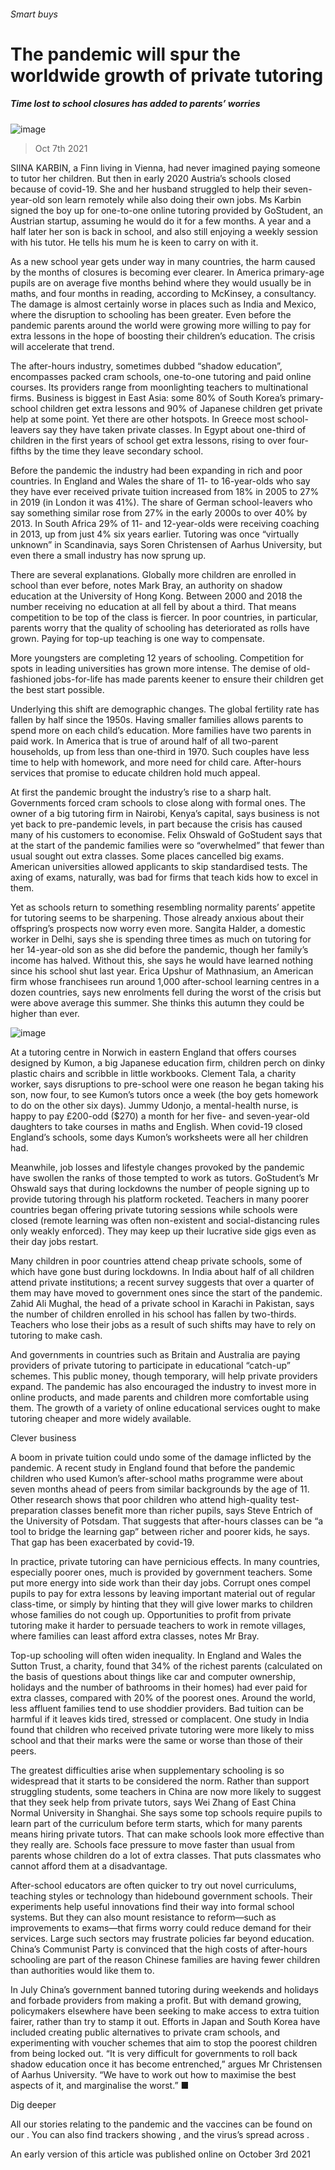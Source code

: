 ###### Smart buys
# The pandemic will spur the worldwide growth of private tutoring 
##### Time lost to school closures has added to parents’ worries 
![image](images/20211009_ird001.jpg) 
> Oct 7th 2021 
SIINA KARBIN, a Finn living in Vienna, had never imagined paying someone to tutor her children. But then in early 2020 Austria’s schools closed because of covid-19. She and her husband struggled to help their seven-year-old son learn remotely while also doing their own jobs. Ms Karbin signed the boy up for one-to-one online tutoring provided by GoStudent, an Austrian startup, assuming he would do it for a few months. A year and a half later her son is back in school, and also still enjoying a weekly session with his tutor. He tells his mum he is keen to carry on with it.
As a new school year gets under way in many countries, the harm caused by the months of closures is becoming ever clearer. In America primary-age pupils are on average five months behind where they would usually be in maths, and four months in reading, according to McKinsey, a consultancy. The damage is almost certainly worse in places such as India and Mexico, where the disruption to schooling has been greater. Even before the pandemic parents around the world were growing more willing to pay for extra lessons in the hope of boosting their children’s education. The crisis will accelerate that trend.

The after-hours industry, sometimes dubbed “shadow education”, encompasses packed cram schools, one-to-one tutoring and paid online courses. Its providers range from moonlighting teachers to multinational firms. Business is biggest in East Asia: some 80% of South Korea’s primary-school children get extra lessons and 90% of Japanese children get private help at some point. Yet there are other hotspots. In Greece most school-leavers say they have taken private classes. In Egypt about one-third of children in the first years of school get extra lessons, rising to over four-fifths by the time they leave secondary school.
Before the pandemic the industry had been expanding in rich and poor countries. In England and Wales the share of 11- to 16-year-olds who say they have ever received private tuition increased from 18% in 2005 to 27% in 2019 (in London it was 41%). The share of German school-leavers who say something similar rose from 27% in the early 2000s to over 40% by 2013. In South Africa 29% of 11- and 12-year-olds were receiving coaching in 2013, up from just 4% six years earlier. Tutoring was once “virtually unknown” in Scandinavia, says Soren Christensen of Aarhus University, but even there a small industry has now sprung up.
There are several explanations. Globally more children are enrolled in school than ever before, notes Mark Bray, an authority on shadow education at the University of Hong Kong. Between 2000 and 2018 the number receiving no education at all fell by about a third. That means competition to be top of the class is fiercer. In poor countries, in particular, parents worry that the quality of schooling has deteriorated as rolls have grown. Paying for top-up teaching is one way to compensate.
More youngsters are completing 12 years of schooling. Competition for spots in leading universities has grown more intense. The demise of old-fashioned jobs-for-life has made parents keener to ensure their children get the best start possible.
Underlying this shift are demographic changes. The global fertility rate has fallen by half since the 1950s. Having smaller families allows parents to spend more on each child’s education. More families have two parents in paid work. In America that is true of around half of all two-parent households, up from less than one-third in 1970. Such couples have less time to help with homework, and more need for child care. After-hours services that promise to educate children hold much appeal.
At first the pandemic brought the industry’s rise to a sharp halt. Governments forced cram schools to close along with formal ones. The owner of a big tutoring firm in Nairobi, Kenya’s capital, says business is not yet back to pre-pandemic levels, in part because the crisis has caused many of his customers to economise. Felix Ohswald of GoStudent says that at the start of the pandemic families were so “overwhelmed” that fewer than usual sought out extra classes. Some places cancelled big exams. American universities allowed applicants to skip standardised tests. The axing of exams, naturally, was bad for firms that teach kids how to excel in them.
Yet as schools return to something resembling normality parents’ appetite for tutoring seems to be sharpening. Those already anxious about their offspring’s prospects now worry even more. Sangita Halder, a domestic worker in Delhi, says she is spending three times as much on tutoring for her 14-year-old son as she did before the pandemic, though her family’s income has halved. Without this, she says he would have learned nothing since his school shut last year. Erica Upshur of Mathnasium, an American firm whose franchisees run around 1,000 after-school learning centres in a dozen countries, says new enrolments fell during the worst of the crisis but were above average this summer. She thinks this autumn they could be higher than ever.
![image](images/20211009_IRD002.jpg) 

At a tutoring centre in Norwich in eastern England that offers courses designed by Kumon, a big Japanese education firm, children perch on dinky plastic chairs and scribble in little workbooks. Clement Tala, a charity worker, says disruptions to pre-school were one reason he began taking his son, now four, to see Kumon’s tutors once a week (the boy gets homework to do on the other six days). Jummy Udonjo, a mental-health nurse, is happy to pay £200-odd ($270) a month for her five- and seven-year-old daughters to take courses in maths and English. When covid-19 closed England’s schools, some days Kumon’s worksheets were all her children had.
Meanwhile, job losses and lifestyle changes provoked by the pandemic have swollen the ranks of those tempted to work as tutors. GoStudent’s Mr Ohswald says that during lockdowns the number of people signing up to provide tutoring through his platform rocketed. Teachers in many poorer countries began offering private tutoring sessions while schools were closed (remote learning was often non-existent and social-distancing rules only weakly enforced). They may keep up their lucrative side gigs even as their day jobs restart.
Many children in poor countries attend cheap private schools, some of which have gone bust during lockdowns. In India about half of all children attend private institutions; a recent survey suggests that over a quarter of them may have moved to government ones since the start of the pandemic. Zahid Ali Mughal, the head of a private school in Karachi in Pakistan, says the number of children enrolled in his school has fallen by two-thirds. Teachers who lose their jobs as a result of such shifts may have to rely on tutoring to make cash.
And governments in countries such as Britain and Australia are paying providers of private tutoring to participate in educational “catch-up” schemes. This public money, though temporary, will help private providers expand. The pandemic has also encouraged the industry to invest more in online products, and made parents and children more comfortable using them. The growth of a variety of online educational services ought to make tutoring cheaper and more widely available.
Clever business
A boom in private tuition could undo some of the damage inflicted by the pandemic. A recent study in England found that before the pandemic children who used Kumon’s after-school maths programme were about seven months ahead of peers from similar backgrounds by the age of 11. Other research shows that poor children who attend high-quality test-preparation classes benefit more than richer pupils, says Steve Entrich of the University of Potsdam. That suggests that after-hours classes can be “a tool to bridge the learning gap” between richer and poorer kids, he says. That gap has been exacerbated by covid-19.
In practice, private tutoring can have pernicious effects. In many countries, especially poorer ones, much is provided by government teachers. Some put more energy into side work than their day jobs. Corrupt ones compel pupils to pay for extra lessons by leaving important material out of regular class-time, or simply by hinting that they will give lower marks to children whose families do not cough up. Opportunities to profit from private tutoring make it harder to persuade teachers to work in remote villages, where families can least afford extra classes, notes Mr Bray.
Top-up schooling will often widen inequality. In England and Wales the Sutton Trust, a charity, found that 34% of the richest parents (calculated on the basis of questions about things like car and computer ownership, holidays and the number of bathrooms in their homes) had ever paid for extra classes, compared with 20% of the poorest ones. Around the world, less affluent families tend to use shoddier providers. Bad tuition can be harmful if it leaves kids tired, stressed or complacent. One study in India found that children who received private tutoring were more likely to miss school and that their marks were the same or worse than those of their peers.
The greatest difficulties arise when supplementary schooling is so widespread that it starts to be considered the norm. Rather than support struggling students, some teachers in China are now more likely to suggest that they seek help from private tutors, says Wei Zhang of East China Normal University in Shanghai. She says some top schools require pupils to learn part of the curriculum before term starts, which for many parents means hiring private tutors. That can make schools look more effective than they really are. Schools face pressure to move faster than usual from parents whose children do a lot of extra classes. That puts classmates who cannot afford them at a disadvantage.
After-school educators are often quicker to try out novel curriculums, teaching styles or technology than hidebound government schools. Their experiments help useful innovations find their way into formal school systems. But they can also mount resistance to reform—such as improvements to exams—that firms worry could reduce demand for their services. Large such sectors may frustrate policies far beyond education. China’s Communist Party is convinced that the high costs of after-hours schooling are part of the reason Chinese families are having fewer children than authorities would like them to.
In July China’s government banned tutoring during weekends and holidays and forbade providers from making a profit. But with demand growing, policymakers elsewhere have been seeking to make access to extra tuition fairer, rather than try to stamp it out. Efforts in Japan and South Korea have included creating public alternatives to private cram schools, and experimenting with voucher schemes that aim to stop the poorest children from being locked out. “It is very difficult for governments to roll back shadow education once it has become entrenched,” argues Mr Christensen of Aarhus University. “We have to work out how to maximise the best aspects of it, and marginalise the worst.” ■
Dig deeper
All our stories relating to the pandemic and the vaccines can be found on our . You can also find trackers showing ,  and the virus’s spread across .
An early version of this article was published online on October 3rd 2021
